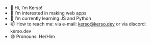 - 👋 Hi, I’m Kerso!
- 👀 I’m interested in making web apps
- 🌱 I’m currently learning JS and Python
- 📫 How to reach me: via e-mail: kerso@kerso.dev or via discord: kerso.dev
- 😄 Pronouns: He/Him

<!---
Kerso-official/Kerso-official is a ✨ special ✨ repository because its `README.md` (this file) appears on your GitHub profile.
You can click the Preview link to take a look at your changes.
--->

